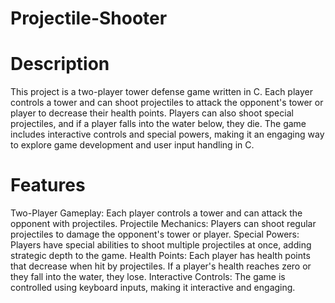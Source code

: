 # Projectile-Shooter
# Description
This project is a two-player tower defense game written in C. Each player controls a tower and can shoot projectiles to attack the opponent's tower or player to decrease their health points. Players can also shoot special projectiles, and if a player falls into the water below, they die. The game includes interactive controls and special powers, making it an engaging way to explore game development and user input handling in C.

# Features
Two-Player Gameplay: Each player controls a tower and can attack the opponent with projectiles.
Projectile Mechanics: Players can shoot regular projectiles to damage the opponent's tower or player.
Special Powers: Players have special abilities to shoot multiple projectiles at once, adding strategic depth to the game.
Health Points: Each player has health points that decrease when hit by projectiles. If a player's health reaches zero or they fall into the water, they lose.
Interactive Controls: The game is controlled using keyboard inputs, making it interactive and engaging.
